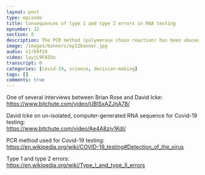 ```yaml
---
layout: post
type: episode
title: Consequences of type 1 and type 2 errors in RNA testing
epnumber: 12
section: 0
description: The PCR method (polymerase chain reaction) has been abused to test for Covid-19 by exaggerating the method's number of amplification cycles. The degree to which human genetic material is thus magnified leads to the test being overly sensitive and sky-rocketing its false postive rate. Should this cause concern for the centralisation of political power over our economies that has been justified by saving the lives of citizens, or are the lockdowns worth the risk?
image: /images/banners/ep12banner.jpg
audio: s1!b9f24
video: layjL9F8ZUo
transcript: 0
categories: [covid-19, science, decision-making]
tags: []
comments: true
---
```

One of several interviews between Brian Rose and David Icke:<br>
<a href="https://www.bitchute.com/video/UBISxAZJnA78/">https://www.bitchute.com/video/UBISxAZJnA78/</a>

David Icke on un-isolated, computer-generated RNA sequence for Covid-19 testing:<br>
<a href="https://www.bitchute.com/video/Ae4A8zjy1Kdi/">https://www.bitchute.com/video/Ae4A8zjy1Kdi/</a>

PCR method used for Covid-19 testing:<br>
<a href="https://en.wikipedia.org/wiki/COVID-19_testing#Detection_of_the_virus">https://en.wikipedia.org/wiki/COVID-19_testing#Detection_of_the_virus</a>

Type 1 and type 2 errors:<br>
<a href="https://en.wikipedia.org/wiki/Type_I_and_type_II_errors">https://en.wikipedia.org/wiki/Type_I_and_type_II_errors</a>